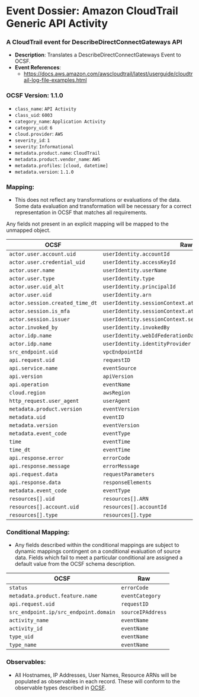 # Event Dossier: Amazon CloudTrail Generic API Activity

### A CloudTrail event for DescribeDirectConnectGateways API
- **Description**: Translates a DescribeDirectConnectGateways Event to OCSF.
- **Event References**:
  - https://docs.aws.amazon.com/awscloudtrail/latest/userguide/cloudtrail-log-file-examples.html

 ### OCSF Version: 1.1.0
  - `class_name`: `API Activity`
  - `class_uid`: `6003`
  - `category_name`: `Application Activity`
  - `category_uid`: `6`
  - `cloud.provider`: `AWS`
  - `severity_id`: `1`
  - `severity`: `Informational`
  - `metadata.product.name`: `CloudTrail`
  - `metadata.product.vendor_name`: `AWS`
  - `metadata.profiles`: `[cloud, datetime]`
  - `metadata.version`: `1.1.0`

 ### Mapping:
 - This does not reflect any transformations or evaluations of the data. Some data evaluation and transformation will be necessary for a correct representation in OCSF that matches all requirements.

Any fields not present in an explicit mapping will be mapped to the unmapped object. 

| OCSF                       | Raw             |
| -------------------------- | ----------------|
|`actor.user.account.uid`|`userIdentity.accountId`|
|`actor.user.credential_uid`|`userIdentity.accessKeyId`|
|`actor.user.name`|`userIdentity.userName`|
|`actor.user.type`|`userIdentity.type`|
|`actor.user.uid_alt`|`userIdentity.principalId`|
|`actor.user.uid`|`userIdentity.arn`|
|`actor.session.created_time_dt`|`userIdentity.sessionContext.attributes.creationDate`|
|`actor.session.is_mfa`|`userIdentity.sessionContext.attributes.mfaAuthenticated`|
|`actor.session.issuer`|`userIdentity.sessionContext.sessionIssuer.arn`|
|`actor.invoked_by`|`userIdentity.invokedBy`|
|`actor.idp.name`|`userIdentity.webIdFederationData.federatedProvider`|
|`actor.idp.name`|`userIdentity.identityProvider`|
|`src_endpoint.uid`|`vpcEndpointId`|
|`api.request.uid`|`requestID`|
|`api.service.name`|`eventSource`|
|`api.version`|`apiVersion`|
|`api.operation`|`eventName`|
|`cloud.region`|`awsRegion`|
|`http_request.user_agent`|`userAgent`|
|`metadata.product.version`|`eventVersion`|
|`metadata.uid`|`eventID`|
|`metadata.version`|`eventVersion`|
|`metadata.event_code`|`eventType`|
|`time`|`eventTime`|
|`time_dt`|`eventTime`|
|`api.response.error`|`errorCode`|
|`api.response.message`|`errorMessage`|
|`api.request.data`|`requestParameters`|
|`api.response.data`|`responseElements`|
|`metadata.event_code`|`eventType`|
|`resources[].uid`|`resources[].ARN`|
|`resources[].account.uid`|`resources[].accountId`|
|`resources[].type`|`resources[].type`|


 ### Conditional Mapping:
 - Any fields described within the conditional mappings are subject to dynamic mappings contingent on a conditional evaluation of source data. Fields which fail to meet a particular conditional are assigned a default value from the OCSF schema description.

| OCSF                       | Raw             |
| -------------------------- | ----------------|
|`status`|`errorCode`|
|`metadata.product.feature.name`|`eventCategory`|
|`api.request.uid`|`requestID`|
|`src_endpoint.ip/src_endpoint.domain`|`sourceIPAddress`|
|`activity_name`|`eventName`|
|`activity_id`|`eventName`|
|`type_uid`|`eventName`|
|`type_name`|`eventName`|

### Observables:

- All Hostnames, IP Addresses, User Names, Resource ARNs will be populated as observables in each record. These will conform to the observable types described in [OCSF](https://schema.ocsf.io/1.1.0/objects/observable).
